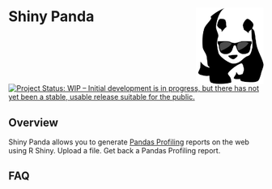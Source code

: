 # Shiny Panda <img src='www/logo.png' align="right" height="150" /></a>

[![Project Status: WIP – Initial development is in progress, but there has not yet been a stable, usable release suitable for the public.](https://www.repostatus.org/badges/latest/wip.svg)](https://www.repostatus.org/#wip)

## Overview
Shiny Panda allows you to generate [Pandas Profiling](https://github.com/pandas-profiling/pandas-profiling) reports on the web using R Shiny. Upload a file. Get back a Pandas Profiling report.

## FAQ